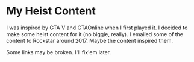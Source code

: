# My Heist Content

 I was inspired by GTA V and GTAOnline when I first played it. I decided to make some heist content for it (no biggie, really). I emailed some of the content to Rockstar around 2017. Maybe the content inspired them. 


Some links may be broken. I'll fix'em later.
